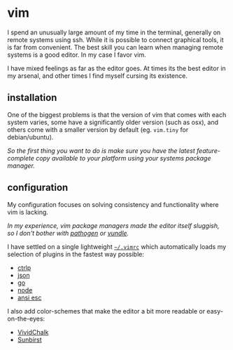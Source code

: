 
# vim

I spend an unusually large amount of my time in the terminal, generally on remote systems using ssh.  While it is possible to connect graphical tools, it is far from convenient.  The best skill you can learn when managing remote systems is a good editor.  In my case I favor vim.

I have mixed feelings as far as the editor goes.  At times its the best editor in my arsenal, and other times I find myself cursing its existence.


## installation

One of the biggest problems is that the version of vim that comes with each system varies, some have a significantly older version (such as osx), and others come with a smaller version by default (eg. `vim.tiny` for debian/ubuntu).

_So the first thing you want to do is make sure you have the latest feature-complete copy available to your platform using your systems package manager._


## configuration

My configuration focuses on solving consistency and functionality where vim is lacking.

_In my experience, vim package managers made the editor itself sluggish, so I don't bother with [pathogen](https://github.com/tpope/vim-pathogen) or [vundle](https://github.com/gmarik/Vundle.vim)._

I have settled on a single lightweight [`~/.vimrc`](https://github.com/cdelorme/dot-files/blob/master/src/.vimrc) which automatically loads my selection of plugins in the fastest way possible:

- [ctrlp](https://github.com/kien/ctrlp.vim)
- [json](https://github.com/elzr/vim-json)
- [go](https://github.com/fatih/vim-go)
- [node](https://github.com/moll/vim-node)
- [ansi esc](https://github.com/powerman/vim-plugin-AnsiEsc)

I also add color-schemes that make the editor a bit more readable or easy-on-the-eyes:

- [VividChalk](https://github.com/tpope/vim-vividchalk)
- [Sunbirst](https://github.com/tangphillip/SunburstVIM.git)
